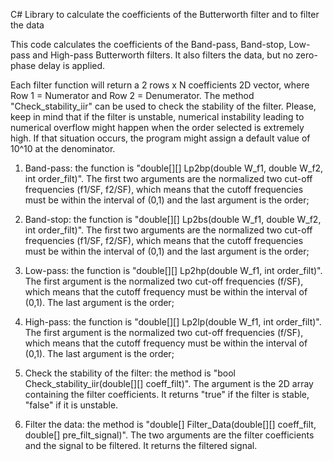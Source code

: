 C# Library to calculate the coefficients of the Butterworth filter and to filter the data

This code calculates the coefficients of the Band-pass, Band-stop, Low-pass and High-pass Butterworth filters.  It also filters the data, but no zero-phase delay is applied.

Each filter function will return a 2 rows x N coefficients 2D vector, where Row 1 = Numerator and Row 2 = Denumerator. The method "Check_stability_iir" can be used to check the stability of the filter. Please, keep in mind that if the filter is unstable, numerical instability leading to numerical overflow might happen when the order selected is extremely high. If that situation occurs, the program might assign a default value of 10^10 at the denominator.

1) Band-pass: the function is "double[][] Lp2bp(double W_f1, double W_f2, int order_filt)". The first two arguments are the normalized two cut-off frequencies (f1/SF, f2/SF), which means that the cutoff frequencies must be within the interval of (0,1) and the last argument is the order;

2) Band-stop: the function is "double[][] Lp2bs(double W_f1, double W_f2, int order_filt)". The first two arguments are the normalized two cut-off frequencies (f1/SF, f2/SF), which means that the cutoff frequencies must be within the interval of (0,1) and the last argument is the order;

3) Low-pass: the function is "double[][] Lp2hp(double W_f1, int order_filt)". The first argument is the normalized two cut-off frequencies (f/SF), which means that the cutoff frequency must be within the interval of (0,1). The last argument is the order;

4) High-pass: the function is "double[][] Lp2lp(double W_f1, int order_filt)". The first argument is the normalized two cut-off frequencies (f/SF), which means that the cutoff frequency must be within the interval of (0,1). The last argument is the order;

5) Check the stability of the filter: the method is "bool Check_stability_iir(double[][] coeff_filt)". The argument is the 2D array containing the filter coefficients. It returns "true" if the filter is stable, "false" if it is unstable. 

6) Filter the data: the method is "double[] Filter_Data(double[][] coeff_filt, double[] pre_filt_signal)". The two arguments are the filter coefficients and the signal to be filtered. It returns the filtered signal.
